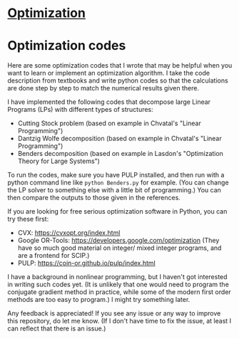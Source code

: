# [Optimization](https://github.com/pangchj/Optimization)

# Optimization codes

Here are some optimization codes that I wrote that may be helpful when you want to learn or implement an optimization algorithm. I take the code description from textbooks and write python codes so that the calculations are done step by step to match the  numerical results given there.

I have implemented the following codes that decompose large Linear Programs (LPs) with different types of structures:
- Cutting Stock problem (based on example in Chvatal's "Linear Programming")
- Dantzig Wolfe decomposition (based on example in Chvatal's "Linear Programming")
- Benders decomposition (based on example in Lasdon's "Optimization Theory for Large Systems")

To run the codes, make sure you have PULP installed, and then run with a python command line like ```python Benders.py``` for example. (You can change the LP solver to something else with a little bit of programming.) You can then compare the outputs to those given in the references. 

If you are looking for free serious optimization software in Python, you can try these first:
- CVX: https://cvxopt.org/index.html
- Google OR-Tools: https://developers.google.com/optimization (They have so much good material on integer/ mixed integer programs, and are a frontend for SCIP.)
- PULP: https://coin-or.github.io/pulp/index.html

I have a background in nonlinear programming, but I haven't got interested in writing such codes yet. (It is unlikely that one would need to program the conjugate gradient method in practice, while some of the modern first order methods are too easy to program.) I might try something later. 

Any feedback is appreciated! If you see any issue or any way to improve this repository, do let me know. (If I don't have time to fix the issue, at least I can reflect that there is an issue.)
